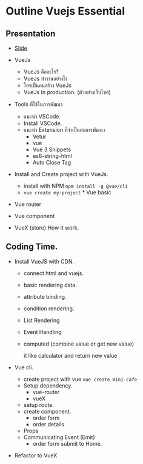 # Outline Vuejs Essential

## Presentation
* [Slide](https://robinck.github.io/vue-presentation/#/1)
* VueJs
    * VueJs คืออะไร?
    * VueJs ทำงานอย่างไร
    * ใครเป็นคนสร้าง VueJs
    * VueJs In production. (ตัวอย่างเว็บไซต์)

* Tools ที่ใช้ในการพัฒนา
    * แนะนำ VSCode.
    * Install VSCode.
    * แนะนำ Extension ที่จำเป็นต่อการพัฒนา
        * Vetur
        * vue
        * Vue 3 Snippets
        * es6-string-html
        * Auto Close Tag

* Install and Create project with VueJs.
    * install with NPM  `npm install -g @vue/cli`
    * `vue create my-project` * Vue basic
* Vue router
* Vue component
* VueX (store) How it work.

## Coding Time.
* Install VueJS with CDN.
    * connect html and vuejs.
    * basic rendering data.
    * attribute binding.
    * condition rendering.
    * List Rendering
    * Event Handling
    * computed (combine value or get new value)
      
      it like calculator and return new value

* Vue cli.
    * create project with vue `vue create mini-cafe`
    * Setup dependency.
        * vue-router
        * vueX
    * setup route.
    * create component.
        * order form
        * order details
    * Props
    * Communicating Event (Emit) 
        * order form submit to Home.

* Refactor to VueX
